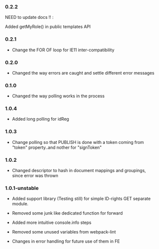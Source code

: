### 0.2.2

NEED to update docs !! :

Added getMyRole() in public templates API

### 0.2.1
- Change the FOR OF loop for IE11 inter-compatibility

### 0.2.0
- Changed the way errors are caught and settle different error messages

### 0.1.0
- Changed the way polling works in the process



<!-- DEPRECATED !!!!! VERSIONING WAS TARDED and not meaningful sem-ver wise-->

### 1.0.4
- Added long polling for idReg

### 1.0.3
- Change polling so that PUBLISH is done with a token coming from "token" property..and nother for "signToken"

### 1.0.2
- Changed descriptor to hash in document mappings and groupings, since error was thrown

### 1.0.1-unstable

- Added support library (Testing still) for simple ID-rights GET separate module.

- Removed some junk like dedicated function for forward

- Added more intuitive console.info steps

- Removed some unused variables from webpack-lint

- Changes in error handling for future use of them in FE
